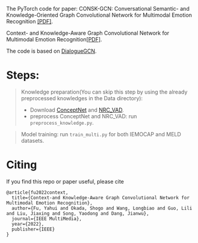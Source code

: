 
The PyTorch code for paper: CONSK-GCN: Conversational Semantic- and Knowledge-Oriented Graph Convolutional Network for Multimodal Emotion Recognition [[PDF]](https://ieeexplore.ieee.org/abstract/document/9428438?casa_token=_-nrDKOvABMAAAAA:3tj9hYXPXMcI72vQ29vAErcFS-svyxguqiGM3isqaPR12ent7RDNjATiXzQTI84Or0kNp0QHSqzb).

Context- and Knowledge-Aware Graph Convolutional Network for Multimodal Emotion Recognition[[PDF]](https://ieeexplore.ieee.org/abstract/document/9772497?casa_token=RP_Z6r-_dTQAAAAA:g6FCfZsqDTSFu0f6gnnZjn6SHKSZMLaJuR7CTyuUuvut2se5EulNC0FcfUK5e1qwU3XLoxWujQ).

The code is based on [DialogueGCN](https://github.com/mianzhang/dialogue_gcn).

# Steps: 
> Knowledge preparation(You can skip this step by using the already preprocessed knowledges in the Data directory):
> * Download [ConceptNet](https://github.com/commonsense/conceptnet5/wiki/Downloads) and [NRC_VAD](https://saifmohammad.com/WebPages/nrc-vad.html).
> * preprocess ConceptNet and NRC_VAD: run `preprocess_knowledge.py`.

> Model training: run `train_multi.py` for both IEMOCAP and MELD datasets.

# Citing 
If you find this repo or paper useful, please cite

```
@article{fu2022context,
  title={Context-and Knowledge-Aware Graph Convolutional Network for Multimodal Emotion Recognition},
  author={Fu, Yahui and Okada, Shogo and Wang, Longbiao and Guo, Lili and Liu, Jiaxing and Song, Yaodong and Dang, Jianwu},
  journal={IEEE MultiMedia},
  year={2022},
  publisher={IEEE}
}
```
